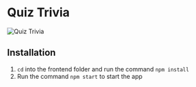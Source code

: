 # Quiz Trivia

![Quiz Trivia](https://res.cloudinary.com/d74fh3kw/image/upload/v1595605422/Screenshot_2020-07-24_at_16.42.40_l1lphk.png 'Quiz Trivia')

## Installation

1. `cd` into the frontend folder and run the command `npm install`
2. Run the command `npm start` to start the app
